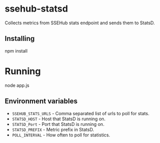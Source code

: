 # ssehub-statsd

Collects metrics from SSEHub stats endpoint and sends them to StatsD.

## Installing
npm install

# Running
node app.js

## Environment variables

* `SSEHUB_STATS_URLS` - Comma separated list of urls to poll for stats.
* `STATSD_HOST` - Host that StatsD is running on.
* `STATSD_Port` - Port that StatsD is running on.
* `STATSD_PREFIX` - Metric prefix in StatsD.
* `POLL_INTERVAL` - How often to poll for statistics.
